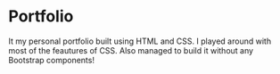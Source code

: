 # Portfolio
It my personal portfolio built using HTML and CSS. I played around with most of the feautures of CSS. Also managed to build it without any Bootstrap components!
